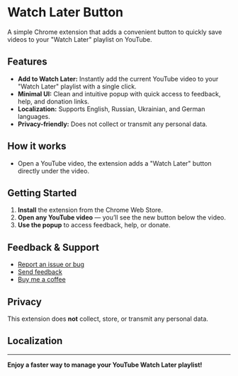 # Watch Later Button

A simple Chrome extension that adds a convenient button to quickly save videos to your "Watch Later" playlist on YouTube.

## Features

- **Add to Watch Later:** Instantly add the current YouTube video to your "Watch Later" playlist with a single click.
- **Minimal UI:** Clean and intuitive popup with quick access to feedback, help, and donation links.
- **Localization:** Supports English, Russian, Ukrainian, and German languages.
- **Privacy-friendly:** Does not collect or transmit any personal data.

## How it works

- Open a YouTube video, the extension adds a "Watch Later" button directly under the video.

## Getting Started

1. **Install** the extension from the Chrome Web Store.
2. **Open any YouTube video** — you’ll see the new button below the video.
3. **Use the popup** to access feedback, help, or donate.

## Feedback & Support

- [Report an issue or bug](https://chromewebstore.google.com/detail/watch-later-button/igehcnnhegiagilpnablldbbcnjabkab/support)
- [Send feedback](https://chromewebstore.google.com/detail/watch-later-button/igehcnnhegiagilpnablldbbcnjabkab/reviews)
- [Buy me a coffee](https://www.buymeacoffee.com/pletnovalex)

## Privacy

This extension does **not** collect, store, or transmit any personal data.

## Localization



---

**Enjoy a faster way to manage your YouTube Watch Later playlist!**
